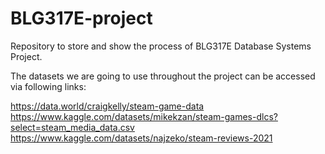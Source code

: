 # BLG317E-project

Repository to store and show the process of BLG317E Database Systems Project.

The datasets we are going to use throughout the project can be accessed via following links:

https://data.world/craigkelly/steam-game-data
https://www.kaggle.com/datasets/mikekzan/steam-games-dlcs?select=steam_media_data.csv
https://www.kaggle.com/datasets/najzeko/steam-reviews-2021
